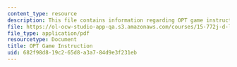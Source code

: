 ```yaml
---
content_type: resource
description: This file contains information regarding OPT game instruction.
file: https://ol-ocw-studio-app-qa.s3.amazonaws.com/courses/15-772j-d-lab-supply-chains-fall-2014/682f98d819c265d8a3a784d9e3f231eb_MIT15_772JF14_OPT_Instruc.pdf
file_type: application/pdf
resourcetype: Document
title: OPT Game Instruction
uid: 682f98d8-19c2-65d8-a3a7-84d9e3f231eb
---
```

